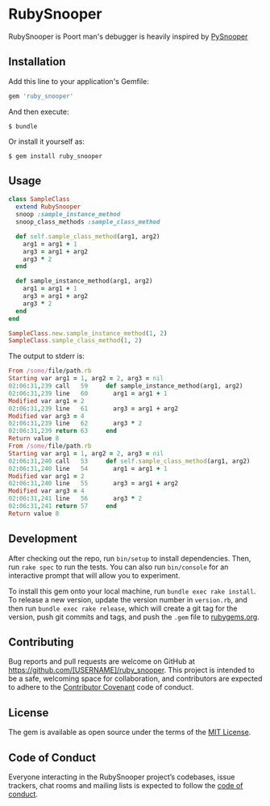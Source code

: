 # RubySnooper

RubySnooper is Poort man's debugger is heavily inspired by [PySnooper](https://github.com/cool-RR/PySnooper)

## Installation

Add this line to your application's Gemfile:

```ruby
gem 'ruby_snooper'
```

And then execute:

    $ bundle

Or install it yourself as:

    $ gem install ruby_snooper

## Usage

```ruby
class SampleClass
  extend RubySnooper
  snoop :sample_instance_method
  snoop_class_methods :sample_class_method

  def self.sample_class_method(arg1, arg2)
    arg1 = arg1 + 1
    arg3 = arg1 + arg2
    arg3 * 2
  end

  def sample_instance_method(arg1, arg2)
    arg1 = arg1 + 1
    arg3 = arg1 + arg2
    arg3 * 2
  end
end

SampleClass.new.sample_instance_method(1, 2)
SampleClass.sample_class_method(1, 2)
```

The output to stderr is:

```ruby
From /some/file/path.rb
Starting var arg1 = 1, arg2 = 2, arg3 = nil
02:06:31,239 call   59     def sample_instance_method(arg1, arg2)
02:06:31,239 line   60       arg1 = arg1 + 1
Modified var arg1 = 2
02:06:31,239 line   61       arg3 = arg1 + arg2
Modified var arg3 = 4
02:06:31,239 line   62       arg3 * 2
02:06:31,239 return 63     end
Return value 8
From /some/file/path.rb
Starting var arg1 = 1, arg2 = 2, arg3 = nil
02:06:31,240 call   53     def self.sample_class_method(arg1, arg2)
02:06:31,240 line   54       arg1 = arg1 + 1
Modified var arg1 = 2
02:06:31,240 line   55       arg3 = arg1 + arg2
Modified var arg3 = 4
02:06:31,241 line   56       arg3 * 2
02:06:31,241 return 57     end
Return value 8
```

## Development

After checking out the repo, run `bin/setup` to install dependencies. Then, run `rake spec` to run the tests. You can also run `bin/console` for an interactive prompt that will allow you to experiment.

To install this gem onto your local machine, run `bundle exec rake install`. To release a new version, update the version number in `version.rb`, and then run `bundle exec rake release`, which will create a git tag for the version, push git commits and tags, and push the `.gem` file to [rubygems.org](https://rubygems.org).

## Contributing

Bug reports and pull requests are welcome on GitHub at https://github.com/[USERNAME]/ruby_snooper. This project is intended to be a safe, welcoming space for collaboration, and contributors are expected to adhere to the [Contributor Covenant](http://contributor-covenant.org) code of conduct.

## License

The gem is available as open source under the terms of the [MIT License](https://opensource.org/licenses/MIT).

## Code of Conduct

Everyone interacting in the RubySnooper project’s codebases, issue trackers, chat rooms and mailing lists is expected to follow the [code of conduct](https://github.com/[USERNAME]/ruby_snooper/blob/master/CODE_OF_CONDUCT.md).
